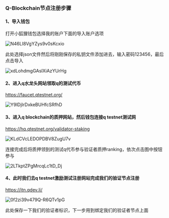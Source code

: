 ### Q-Blockchain节点注册步骤

#### 1、导入钱包

打开小狐狸钱包选择我的账户下面的导入账户选项

![N46LI8VgYZys9v0sKcxio](https://user-images.githubusercontent.com/100336530/209770252-4b193c16-7a90-43ca-bf84-6d2d3cc5748d.png)

此处选择json文件然后将刚刚保存的私钥文件添加进去，输入密码123456，最后点击导入

![xdLohdmgGAslXiAzYUrHg](https://user-images.githubusercontent.com/100336530/209771623-10220864-fef0-4a26-8d0c-44fccb2cc674.png)

#### 2、进入q水龙头网站领取q的测试代币

https://faucet.qtestnet.org/

![Y9lDjIrDxkeBUHfcSRfhD](https://user-images.githubusercontent.com/100336530/209771703-d1ae44d1-f3c0-4baa-b256-85e4fa6b4b35.png)


#### 3、进入q blockchain的质押网站，然后钱包连接q testnet测试网

https://hq.qtestnet.org/validator-staking


![KLdCVcLEDOPDBV8ZugU7v](https://user-images.githubusercontent.com/100336530/209771852-0b496e44-d2df-456e-b78c-1f6db88946e3.png)

连接完成后将质押领到的测试q代币参与验证者质押ranking，依次点击图中按钮参与

![2LTkptZPgMrcqLc1tD_Dj](https://user-images.githubusercontent.com/100336530/209772190-e81804fd-fb4e-4954-9291-74bc3254f716.png)


#### 4、此时我们去q testnet激励测试注册网站完成我们的验证节点注册

https://itn.qdev.li/

![0f2zi39v479Q-R6QTv1pG](https://user-images.githubusercontent.com/100336530/209772306-2add373f-ddeb-4177-84d4-d2ac5268a2de.png)

此处保存一下我们的验证者标识，下一步用到绑定我们的验证者节点上面




















